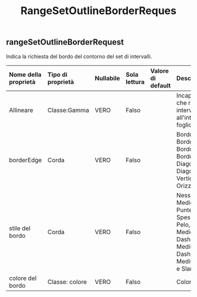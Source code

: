 ﻿---
title: RangeSetOutlineBorderReques
second_title: Aspose.Cells Cloud Documen
type: docs
url: /it/specification/model/rangesetoutlineborderrequest/
description: "Aspose.Cells Specifica del modello cloud: RangeSetOutlineBorderRequest. Gestisci facilmente Excel e altri fogli di calcolo con funzionalità come apertura, generazione, modifica, divisione, unione, confronto e conversione"
kwords: Excel, Office, Foglio di calcolo, Cloud REST API, RangeSetOutlineBorderRequest
weight: 50
---
## **rangeSetOutlineBorderRequest**

 Indica la richiesta del bordo del contorno del set di intervalli.

| Nome della proprietà| Tipo di proprietà| Nullabile| Sola lettura| Valore di default| Descrizione|
|:- |:- |:- |:- |:- |:- |
| Allineare| Classe:Gamma| VERO| Falso|| Incapsula l'oggetto che rappresenta un intervallo di celle all'interno di un foglio di calcolo.|
| borderEdge| Corda| VERO| Falso|| Bordo Sinistro, Bordo Destro, Bordo Superiore, Bordo Inferiore, Diagonale Giù, Diagonale Su, Verticale e Orizzontale.|
| stile del bordo| Corda| VERO| Falso|| Nessuno, Sottile, Medio, Tratteggiato, Punteggiato, Spesso, Doppio, Pelo, MedioTratteggiato, DashDot, MediumDashDot, DashDotDot, MediumDashDotDot e SlantedDashDot.|
| colore del bordo| Classe: colore| VERO| Falso|| Colore del bordo.|


